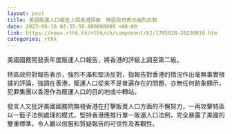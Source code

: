 ```yaml
---
layout: post
title: 美國販運人口報告上調香港評級　特區政府表示強烈反對
date: 2023-06-16 02:35:58.000000000 +08:00
link: https://news.rthk.hk/rthk/ch/component/k2/1705028-20230616.htm
categories: rthk
---
```


美國國務院發表年度販運人口報告，將香港的評級上調至第二級。

特區政府對報告表示，強烈不滿和堅決反對，指報告對香港的情況作出毫無事實根據的評論，強調在香港，販運人口從來不是普遍存在的問題，亦無任何跡象顯示，犯罪集團以香港作為販運人口的目的地或中轉站。

發言人又批評美國國務院無視香港在打擊販賣人口方面的不懈努力，一再攻擊特區以一籃子法例處理的模式，堅持香港應推行單一販運人口法例，完全暴露了美國的雙重標準，令人難以信服和質疑報告的可信性及客觀性。

